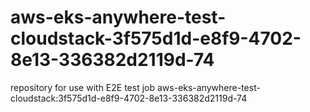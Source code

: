 # aws-eks-anywhere-test-cloudstack-3f575d1d-e8f9-4702-8e13-336382d2119d-74
repository for use with E2E test job aws-eks-anywhere-test-cloudstack:3f575d1d-e8f9-4702-8e13-336382d2119d-74
